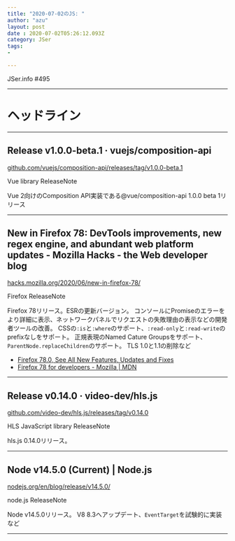 ```yaml
---
title: "2020-07-02のJS: "
author: "azu"
layout: post
date : 2020-07-02T05:26:12.093Z
category: JSer
tags:
-

---
```


JSer.info #495

----

<h1 class="site-genre">ヘッドライン</h1>

----

## Release v1.0.0-beta.1 · vuejs/composition-api
[github.com/vuejs/composition-api/releases/tag/v1.0.0-beta.1](https://github.com/vuejs/composition-api/releases/tag/v1.0.0-beta.1 "Release v1.0.0-beta.1 · vuejs/composition-api")
<p class="jser-tags jser-tag-icon"><span class="jser-tag">Vue</span> <span class="jser-tag">library</span> <span class="jser-tag">ReleaseNote</span></p>

Vue 2向けのComposition API実装である@vue/composition-api 1.0.0 beta  1リリース


----

## New in Firefox 78: DevTools improvements, new regex engine, and abundant web platform updates - Mozilla Hacks - the Web developer blog
[hacks.mozilla.org/2020/06/new-in-firefox-78/](https://hacks.mozilla.org/2020/06/new-in-firefox-78/ "New in Firefox 78: DevTools improvements, new regex engine, and abundant web platform updates - Mozilla Hacks - the Web developer blog")
<p class="jser-tags jser-tag-icon"><span class="jser-tag">Firefox</span> <span class="jser-tag">ReleaseNote</span></p>

Firefox 78リリース。ESRの更新バージョン。
コンソールにPromiseのエラーをより詳細に表示、ネットワークパネルでリクエストの失敗理由の表示などの開発者ツールの改善。
CSSの`:is`と`:where`のサポート、`:read-only`と`:read-write`のprefixなしをサポート。
正規表現のNamed Cature Groupsをサポート、`ParentNode.replaceChildren`のサポート。
TLS 1.0と1.1の削除など

- [Firefox 78.0, See All New Features, Updates and Fixes](https://www.mozilla.org/en-US/firefox/78.0/releasenotes/ "Firefox 78.0, See All New Features, Updates and Fixes")
- [Firefox 78 for developers - Mozilla | MDN](https://developer.mozilla.org/docs/Mozilla/Firefox/Releases/78 "Firefox 78 for developers - Mozilla | MDN")

----

## Release v0.14.0 · video-dev/hls.js
[github.com/video-dev/hls.js/releases/tag/v0.14.0](https://github.com/video-dev/hls.js/releases/tag/v0.14.0 "Release v0.14.0 · video-dev/hls.js")
<p class="jser-tags jser-tag-icon"><span class="jser-tag">HLS</span> <span class="jser-tag">JavaScript</span> <span class="jser-tag">library</span> <span class="jser-tag">ReleaseNote</span></p>

hls.js 0.14.0リリース。


----

## Node v14.5.0 (Current) | Node.js
[nodejs.org/en/blog/release/v14.5.0/](https://nodejs.org/en/blog/release/v14.5.0/ "Node v14.5.0 (Current) | Node.js")
<p class="jser-tags jser-tag-icon"><span class="jser-tag">node.js</span> <span class="jser-tag">ReleaseNote</span></p>

Node v14.5.0リリース。
V8 8.3へアップデート、`EventTarget`を試験的に実装など


----
